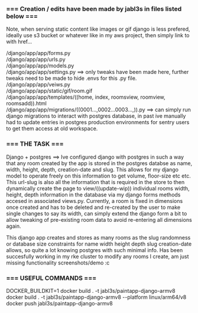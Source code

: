 ### === Creation / edits have been made by jabl3s in files listed below ===  
  
Note, when serving static content like images or gif django is less prefered, ideally use s3 bucket or whatever like in my aws project, then simply link to with href...  
  
/django/app/app/forms.py  
/django/app/app/urls.py  
/django/app/app/models.py  
/django/app/app/settings.py ==> only tweaks have been made here, further tweaks need to be made to hide .envs for this .py file.  
/django/app/app/veiws.py  
/django/app/app/static/gif/room.gif  
/django/app/app/templates/((home, index, roomsview, roomview, roomsadd)).html  
/django/app/app/migrations/((0001...,0002...0003...,)).py ==> can simply run django migrations to interact with postgres database, in past ive manually had to update entries in postgres production environments for sentry users to get them access at old workspace.  

### === THE TASK ===  
  
Django + postgres  ==> Ive configured django with postgres in such a way that any room created by the app is stored in the postgres databse as name, width, height, depth, creation-date and slug. This allows for my django model to operate freely on this information to get volume, floor-size etc etc. This url-slug is also all the information that is required in the store to then dynamically create the page to view/((update-wip)) individual rooms width, height, depth information in the database via my django forms methods accesed in associated views.py. Currently, a room is fixed in dimensions once created and has to be deleted and re-created by the user to make single changes to say its width, can simply extend the django form a bit to allow tweaking of pre-existing room data to avoid re-entering all dimensions again.     
  
This django app creates and stores as many rooms as the slug randomness or database size constraints for name width height depth slug creation-date allows, so quite a lot knowing postgres with such minimal info. Has been succesfully working in my rke cluster to modify any rooms I create, am just missing functionality screenshots/demo  :c         
  
### === USEFUL COMMANDS ===  
DOCKER_BUILDKIT=1 docker build . -t jabl3s/paintapp-django-armv8  
docker build . -t jabl3s/paintapp-django-armv8 --platform linux/arm64/v8  
docker push jabl3s/paintapp-django-armv8  

  
